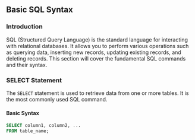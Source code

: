 

## Basic SQL Syntax

### Introduction
SQL (Structured Query Language) is the standard language for interacting with relational databases. It allows you to perform various operations such as querying data, inserting new records, updating existing records, and deleting records. This section will cover the fundamental SQL commands and their syntax.

### SELECT Statement
The `SELECT` statement is used to retrieve data from one or more tables. It is the most commonly used SQL command.

#### Basic Syntax
```sql
SELECT column1, column2, ...
FROM table_name;
